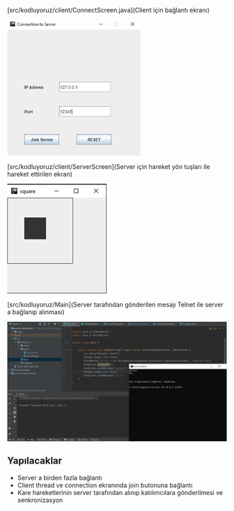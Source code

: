 [src/kodluyoruz/client/ConnectScreen.java](Client için bağlantı ekranı) 

<img src="images/connect-screen.PNG" style="zoom: 80%;" />

[src/kodluyoruz/client/ServerScreen](Server için hareket yön tuşları ile hareket ettirilen ekran) 

![](images/square.PNG) 

[src/kodluyoruz/Main](Server tarafından gönderilen mesajı Telnet ile server a bağlanıp alınması) 

![](images/server-client.PNG)

  ## Yapılacaklar

- Server a birden fazla bağlantı
- Client thread ve connection ekranında join butonuna bağlantı
- Kare hareketlerinin server tarafından alınıp katılımcılara gönderilmesi ve senkronizasyon

